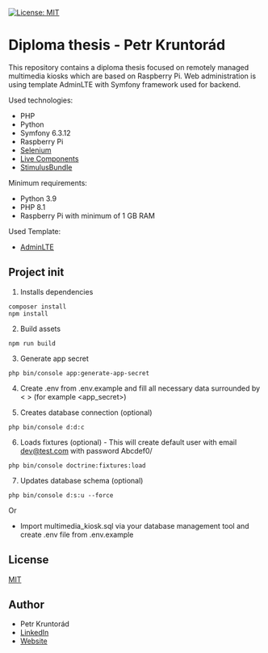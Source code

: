 [![License: MIT](https://img.shields.io/badge/License-MIT-yellow.svg)](https://opensource.org/licenses/MIT)
# Diploma thesis - Petr Kruntorád

This repository contains a diploma thesis focused on remotely managed multimedia kiosks which are based on Raspberry Pi. Web administration is using template AdminLTE with Symfony framework used for backend.

Used technologies:
- PHP
- Python
- Symfony 6.3.12
- Raspberry Pi
- [Selenium](https://www.selenium.dev/)
- [Live Components](https://ux.symfony.com/live-component)
- [StimulusBundle](https://github.com/symfony/stimulus-bundle)

Minimum requirements:
- Python 3.9
- PHP 8.1
- Raspberry Pi with minimum of 1 GB RAM

Used Template:
- [AdminLTE](https://github.com/ColorlibHQ/AdminLTE)

## Project init
1. Installs dependencies
```
composer install
npm install
```

2. Build assets
```
npm run build
```

3. Generate app secret
```
php bin/console app:generate-app-secret
```

4. Create .env from .env.example and fill all necessary data surrounded by < > (for example <app_secret>)

5. Creates database connection (optional)
```
php bin/console d:d:c
```

6. Loads fixtures (optional) - This will create default user with email dev@test.com with password Abcdef0/
```
php bin/console doctrine:fixtures:load
```

7. Updates database schema (optional)
```
php bin/console d:s:u --force
```
Or
- Import multimedia_kiosk.sql via your database management tool and create .env file from .env.example

## License
[MIT](https://opensource.org/licenses/MIT)

## Author
- Petr Kruntorád
- [LinkedIn](https://www.linkedin.com/in/petr-kruntorad)
- [Website](https://petrkruntorad.cz/)
